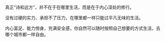 真正“诗和远方”，并不在于在哪里生活，而是在于内心深处的修行。

没有过硬的实力、承担不了压力，在哪里都一样只能过平凡无味的生活。

内心富足、能力傍身，充满安全感，你自然可以随时按照自己想要的方式生活，去哪个城市都一样自由。
